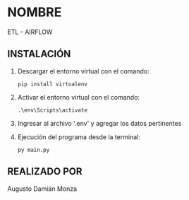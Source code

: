 # NOMBRE
ETL - AIRFLOW

## INSTALACIÓN

1. Descargar el entorno virtual con el comando:

      `pip install virtualenv`

2. Activar el entorno virtual con el comando: 

      `.\env\Scripts\activate`

4. Ingresar al archivo '.env' y agregar los datos pertinentes

5. Ejecución del programa desde la terminal:

      `py main.py`

## REALIZADO POR
Augusto Damián Monza
